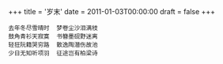 +++
title = '岁末'
date = 2011-01-03T00:00:00
draft = false
+++

```text
去年冬尽雪晴时  梦卷尘沙泪满枝
鼓角青衫天寂寞  书簪墨砚野迷离
轻狂阮籍哭穷路  散逸陶潜伤故池
少日无知听项羽  征途岂有柏梁诗
```
